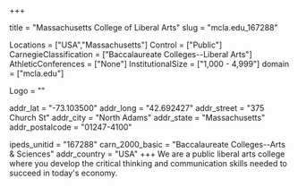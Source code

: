 
+++

title = "Massachusetts College of Liberal Arts"
slug = "mcla.edu_167288"

Locations = ["USA","Massachusetts"]
Control = ["Public"]
CarnegieClassification = ["Baccalaureate Colleges--Liberal Arts"]
AthleticConferences = ["None"]
InstitutionalSize = ["1,000 - 4,999"]
domain = ["mcla.edu"]

Logo = ""

addr_lat = "-73.103500"
addr_long = "42.692427"
addr_street = "375 Church St"
addr_city = "North Adams"
addr_state = "Massachusetts"
addr_postalcode = "01247-4100"

ipeds_unitid = "167288"
carn_2000_basic = "Baccalaureate Colleges--Arts & Sciences"
addr_country = "USA"
+++
    We are a public liberal arts college where you develop the critical thinking and communication skills needed to succeed in today's economy.  
